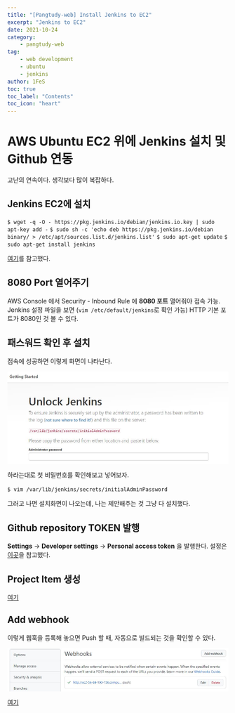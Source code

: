 ```yaml
---
title: "[Pangtudy-web] Install Jenkins to EC2"
excerpt: "Jenkins to EC2"
date: 2021-10-24
category:
    - pangtudy-web
tag:
    - web development
    - ubuntu
    - jenkins
author: 1FeS
toc: true
toc_label: "Contents"
toc_icon: "heart"
---
```


# AWS Ubuntu EC2 위에 Jenkins 설치 및 Github 연동

고난의 연속이다. 생각보다 많이 복잡하다.

## Jenkins EC2에 설치

`$ wget -q -O - https://pkg.jenkins.io/debian/jenkins.io.key | sudo apt-key add -`
`$ sudo sh -c 'echo deb https://pkg.jenkins.io/debian binary/ > /etc/apt/sources.list.d/jenkins.list'`
`$ sudo apt-get update`
`$ sudo apt-get install jenkins`

[여기](https://pkg.jenkins.io/debian/)를 참고했다.

## 8080 Port 열어주기

AWS Console 에서 Security - Inbound Rule 에 **8080 포트** 열어줘야 접속 가능. Jenkins 설정 파일을 보면 (`vim /etc/default/jenkins`로 확인 가능) HTTP 기본 포트가 8080인 것 볼 수 있다.

## 패스워드 확인 후 설치

접속에 성공하면 이렇게 화면이 나타난다.

<img src="/_img/2021-10-24/jenkins_init.jpg" style="margin: auto auto; display: block;"/>

하라는대로 첫 비밀번호를 확인해보고 넣어보자.

`$ vim /var/lib/jenkins/secrets/initialAdminPassword`

그러고 나면 설치화면이 나오는데, 나는 제안해주는 것 그냥 다 설치했다.

## Github repository TOKEN 발행

**Settings** → **Developer settings** → **Personal access token** 을 발행한다. 설정은 [이곳](https://bcho.tistory.com/1237)을 참고했다.

## Project Item 생성

[여기](https://kitty-geno.tistory.com/88)

## Add webhook

이렇게 웹훅을 등록해 놓으면 Push 할 때, 자동으로 빌드되는 것을 확인할 수 있다.

<img src="/_img/2021-10-24/adjust_webhook.jpg" style="margin: auto auto; display: block;"/>

[여기](https://medium.com/hgmin/jenkins-github-webhook-3dc13efd2437)

